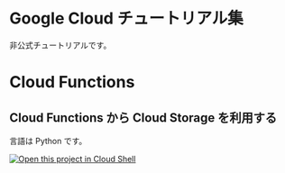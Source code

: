 Google Cloud チュートリアル集
=============================

非公式チュートリアルです。

# Cloud Functions

## Cloud Functions から Cloud Storage を利用する

言語は Python です。

[![Open this project in Cloud Shell](http://gstatic.com/cloudssh/images/open-btn.png)](https://console.cloud.google.com/cloudshell/open?git_repo=https://github.com/ShawnLabo/google-cloud-tutorials.git&page=editor&tutorial=functions/storage-python/README.md&cloudshell_working_dir=functions/storage-python)
